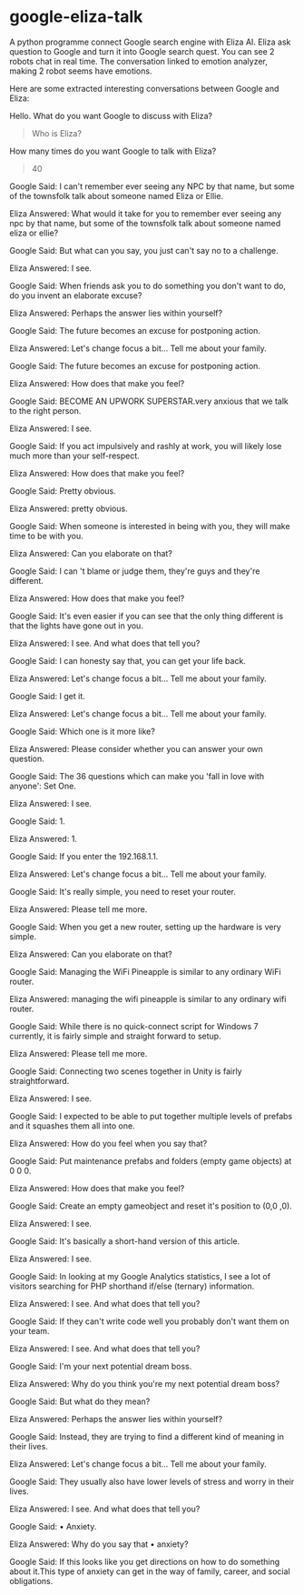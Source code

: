 # google-eliza-talk
A python programme connect Google search engine with Eliza AI. Eliza ask question to Google and turn it into Google search quest. You can see 2 robots chat in real time. The conversation linked to emotion analyzer, making 2 robot seems have emotions.

Here are some extracted interesting conversations between Google and Eliza:

Hello. What do you want Google to discuss with Eliza?
> Who is Eliza?

How many times do you want Google to talk with Eliza?
> 40

Google Said: 
I can't remember ever seeing any NPC by that name, but some of the townsfolk talk about someone named Eliza or Ellie.

Eliza Answered: 
What would it take for you to remember ever seeing any npc by that name, but some of the townsfolk talk about someone named eliza or ellie?

Google Said: 
But what can you say, you just can't say no to a challenge.

Eliza Answered: 
I see.

Google Said: 
When friends ask you to do something you don't want to do, do you invent an elaborate excuse?

Eliza Answered: 
Perhaps the answer lies within yourself?

Google Said: 
The future becomes an excuse for postponing action.

Eliza Answered: 
Let's change focus a bit... Tell me about your family.

Google Said: 
The future becomes an excuse for postponing action.

Eliza Answered: 
How does that make you feel?

Google Said: 
BECOME AN UPWORK SUPERSTAR.very anxious that we talk to the right person.

Eliza Answered: 
I see.

Google Said: 
If you act impulsively and rashly at work, you will likely lose much more than your self-respect.

Eliza Answered: 
How does that make you feel?

Google Said: 
Pretty obvious.

Eliza Answered: 
pretty obvious.

Google Said: 
When someone is interested in being with you, they will make time to be with you.

Eliza Answered: 
Can you elaborate on that?

Google Said: 
I can 't blame or judge them, they're guys and they're different.

Eliza Answered: 
How does that make you feel?

Google Said: 
It's even easier if you can see that the only thing different is that the lights have gone out in you.

Eliza Answered: 
I see.  And what does that tell you?

Google Said: 
I can honesty say that, you can get your life back.

Eliza Answered: 
Let's change focus a bit... Tell me about your family.

Google Said: 
I get it.

Eliza Answered: 
Let's change focus a bit... Tell me about your family.

Google Said: 
Which one is it more like?

Eliza Answered: 
Please consider whether you can answer your own question.

Google Said: 
The 36 questions which can make you 'fall in love with anyone': Set One.

Eliza Answered: 
I see.

Google Said: 
1.

Eliza Answered: 
1.

Google Said: 
If you enter the 192.168.1.1.

Eliza Answered: 
Let's change focus a bit... Tell me about your family.

Google Said: 
It's really simple, you need to reset your router.

Eliza Answered: 
Please tell me more.

Google Said: 
When you get a new router, setting up the hardware is very simple.

Eliza Answered: 
Can you elaborate on that?

Google Said: 
Managing the WiFi Pineapple is similar to any ordinary WiFi router.

Eliza Answered: 
managing the wifi pineapple is similar to any ordinary wifi router.

Google Said: 
While there is no quick-connect script for Windows 7 currently, it is fairly simple and straight forward to setup.

Eliza Answered: 
Please tell me more.

Google Said: 
Connecting two scenes together in Unity is fairly straightforward.

Eliza Answered: 
I see.

Google Said: 
I expected to be able to put together multiple levels of prefabs and it squashes them all into one.

Eliza Answered: 
How do you feel when you say that?

Google Said: 
Put maintenance prefabs and folders (empty game objects) at 0 0 0.

Eliza Answered: 
How does that make you feel?

Google Said: 
Create an empty gameobject and reset it's position to (0,0 ,0).

Eliza Answered: 
I see.

Google Said: 
It's basically a short-hand version of this article.

Eliza Answered: 
I see.

Google Said: 
In looking at my Google Analytics statistics, I see a lot of visitors searching for PHP shorthand if/else (ternary) information.

Eliza Answered: 
I see.  And what does that tell you?

Google Said: 
If they can't write code well you probably don't want them on your team.

Eliza Answered: 
I see.  And what does that tell you?

Google Said: 
I'm your next potential dream boss.

Eliza Answered: 
Why do you think you're my next potential dream boss?

Google Said: 
But what do they mean?

Eliza Answered: 
Perhaps the answer lies within yourself?

Google Said: 
Instead, they are trying to find a different kind of meaning in their lives.

Eliza Answered: 
Let's change focus a bit... Tell me about your family.

Google Said: 
They usually also have lower levels of stress and worry in their lives.

Eliza Answered: 
I see.  And what does that tell you?

Google Said: 
• Anxiety.

Eliza Answered: 
Why do you say that • anxiety?

Google Said: 
If this looks like you get directions on how to do something about it.This type of anxiety can get in the way of family, career, and social obligations.


